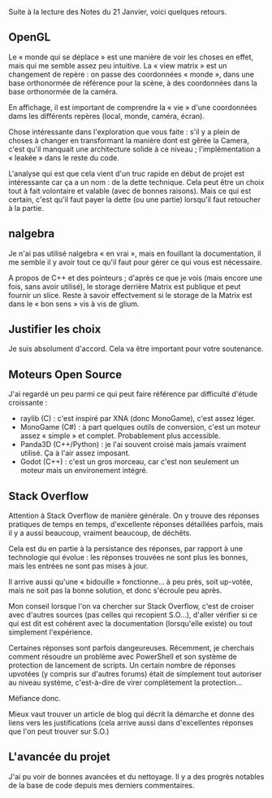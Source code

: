 Suite à la lecture des Notes du 21 Janvier, voici quelques retours.

## OpenGL

Le « monde qui se déplace » est une manière de voir les choses en effet, mais qui me semble
assez peu intuitive. La « view matrix » est un changement de repère : on passe des coordonnées « monde »,
dans une base orthonormée de référence pour la scène, à des coordonnées dans la base orthonormée de la caméra.

En affichage, il est important de comprendre la « vie » d'une coordonnées dams les différents repères
(local, monde, caméra, écran).

Chose intéressante dans l'exploration que vous faite : s'il y a plein de choses
à changer en transformant la manière dont est gêrée la Camera, c'est qu'il
manquait une architecture solide à ce niveau ; l'implémentation a « leakée »
dans le reste du code.

L'analyse qui est que cela
vient d'un truc rapide en début de projet est intéressante car ça a un nom :
de la dette technique. Cela peut être un choix tout à fait volontaire et valable
(avec de bonnes raisons). Mais ce qui est certain, c'est qu'il faut payer la dette (ou une partie) lorsqu'il
faut retoucher à la partie.

## nalgebra

Je n'ai pas utilisé nalgebra « en vrai », mais en fouillant la documentation, il me semble
il y avoir tout ce qu'il faut pour gérer ce qui vous est nécessaire.

A propos de C++ et des pointeurs ; d'après ce que je vois (mais encore
une fois, sans avoir utilisé), le storage derrière Matrix est publique et
peut fournir un slice. Reste à savoir effectvement si le storage de la
Matrix est dans le « bon sens » vis à vis de glium.

## Justifier les choix

Je suis absolument d'accord. Cela va être important pour votre soutenance.

## Moteurs Open Source

J'ai regardé un peu parmi ce qui peut faire référence par difficulté d'étude croissante :

  * raylib (C) : c'est inspiré par XNA (donc MonoGame), c'est assez léger.
  * MonoGame (C#) : à part quelques outils de conversion, c'est un moteur assez « simple » et complet. Probablement plus accessible.
  * Panda3D (C++/Python) : je l'ai souvent croisé mais jamais vraiment utilisé. Ça à l'air assez imposant.
  * Godot (C++) : c'est un gros morceau, car c'est non seulement un moteur mais un environement intégré.
  
## Stack Overflow

Attention à Stack Overflow de manière générale. On y trouve des réponses pratiques
de temps en temps, d'excellente réponses détaillées parfois, mais il y a aussi
beaucoup, vraiment beaucoup, de déchêts.

Cela est du en partie à la persistance des réponses, par rapport à une
technologie qui évolue : les réponses trouvées ne sont plus les bonnes, mais
les entrées ne sont pas mises à jour.

Il arrive aussi qu'une « bidouille » fonctionne... à peu près, soit up-votée,
mais ne soit pas la bonne solution, et donc s'écroule peu après.

Mon conseil lorsque l'on va chercher sur Stack Overflow, c'est de croiser
avec d'autres sources (pas celles qui recopient S.O...), d'aller vérifier si ce qui est dit est cohérent avec
la documentation (lorsqu'elle existe) ou tout simplement l'expérience.

Certaines réponses sont parfois dangeureuses. Récemment, je cherchais comment
résoudre un problème avec PowerShell et son système de protection de lancement
de scripts. Un certain nombre de réponses upvotées (y compris sur d'autres forums)
était de simplement tout autoriser au niveau système, c'est-à-dire de virer
complètement la protection...  

Méfiance donc.

Mieux vaut trouver un article de blog qui décrit la démarche et donne des
liens vers les justifications (cela arrive aussi dans d'excellentes réponses
que l'on peut trouver sur S.O.)

## L'avancée du projet

J'ai pu voir de bonnes avancées et du nettoyage. Il y a des progrès notables
de la base de code depuis mes derniers commentaires.